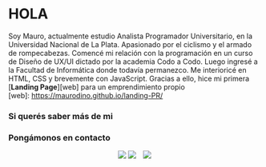 # HOLA
Soy Mauro, actualmente estudio Analista Programador Universitario, en la Universidad Nacional de La Plata.
Apasionado por el ciclismo y el armado de rompecabezas.
Comencé mi relación con la programación en un curso de Diseño de UX/UI dictado por la academia Codo a Codo.
Luego ingresé a la Facultad de Informática donde todavía permanezco.
Me interioricé en HTML, CSS y brevemente con JavaScript. Gracias a ello, hice mi primera [**Landing Page**][web] para un emprendimiento propio  
[web]: https://maurodino.github.io/landing-PR/

### Si querés saber más de mi
### Pongámonos en contacto
<p align="center">
 <div align="center"  class="icons-social" style="margin-left: 10px;">
     <img src="https://img.shields.io/badge/Gmail-D14836?style=for-the-badge&logo=gmail&logoColor=white"></a>
        <a style"margin-left: 10px;" target="_blank" href="dinotomauro@gmail.com">
     <img src="https://img.icons8.com/doodle/40/000000/linkedin--v2.png"></a>
        <a style="margin-left: 10px;"  target="_blank" href="https://www.linkedin.com/in/mauro-di-noto/">
     <img src="https://img.icons8.com/doodle/40/000000/github--v1.png"></a>
	<a style="margin-left: 10px;" target="_blank" href="https://github.com/MauroDino">
 </div>
</p>
